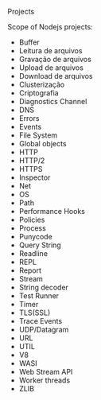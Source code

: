 Projects

Scope of Nodejs projects:

- Buffer
- Leitura de arquivos
- Gravação de arquivos
- Upload de arquivos
- Download de arquivos
- Clusterização
- Criptografia
- Diagnostics Channel
- DNS
- Errors
- Events
- File System
- Global objects
- HTTP
- HTTP/2
- HTTPS
- Inspector
- Net
- OS
- Path
- Performance Hooks
- Policies
- Process
- Punycode
- Query String
- Readline
- REPL
- Report
- Stream
- String decoder
- Test Runner
- Timer
- TLS(SSL)
- Trace Events
- UDP/Datagram
- URL
- UTIL
- V8
- WASI
- Web Stream API
- Worker threads
- ZLIB